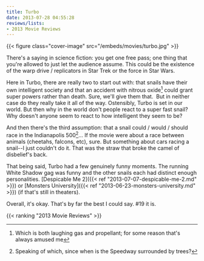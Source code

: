 ```yaml
---
title: Turbo
date: 2013-07-28 04:55:28
reviews/lists:
- 2013 Movie Reviews
---
```

{{< figure class="cover-image" src="/embeds/movies/turbo.jpg" >}}

There's a saying in science fiction: you get one free pass; one thing that you're allowed to just let the audience assume. This could be the existence of the warp drive / replicators in Star Trek or the force in Star Wars.

<!--more-->

Here in Turbo, there are really two to start out with: that snails have their own intelligent society and that an accident with nitrous oxide[^1] could grant super powers rather than death. Sure, we'll give them that.  But in neither case do they really take it all of the way. Ostensibly, Turbo is set in our world. But then why in the world don't people react to a super fast snail? Why doesn't anyone seem to react to how intelligent they seem to be?

And then there's the third assumption: that a snail could / would / should race in the Indianapolis 500[^2]... If the movie were about a race between animals (cheetahs, falcons, etc), sure. But something about cars racing a snail--I just couldn't do it. That was the straw that broke the camel of disbelief's back.

That being said, Turbo had a few genuinely funny moments. The running White Shadow gag was funny and the other snails each had distinct enough personalities. [Despicable Me 2]({{< ref "2013-07-07-despicable-me-2.md" >}}) or [Monsters University]({{< ref "2013-06-23-monsters-university.md" >}}) (if that's still in theaters).

Overall, it's okay. That's by far the best I could say. #19 it is.

{{< ranking "2013 Movie Reviews" >}}

[^1]: Which is both laughing gas and propellant; for some reason that's always amused me
[^2]: Speaking of which, since when is the Speedway surrounded by trees?